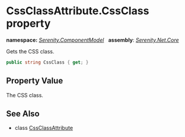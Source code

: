 # CssClassAttribute.CssClass property
**namespace:** *[Serenity.ComponentModel](../../README.md#serenity.componentmodel-namespace)*   **assembly**: *[Serenity.Net.Core](../../README.md)*

Gets the CSS class.

```csharp
public string CssClass { get; }
```

## Property Value

The CSS class.

## See Also

* class [CssClassAttribute](../CssClassAttribute.md)